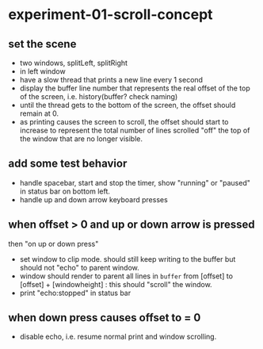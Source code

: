 
# experiment-01-scroll-concept

## set the scene

- two windows, splitLeft, splitRight
- in left window
- have a slow thread that prints a new line every 1 second
- display the buffer line number that represents the real offset of the top of the screen, i.e. history(buffer? check naming) 
- until the thread gets to the bottom of the screen, the offset should remain at 0.
- as printing causes the screen to scroll, the offset should start to increase to represent the total number of lines scrolled "off" the top of the window that are no longer visible.


## add some test behavior

- handle spacebar, start and stop the timer, show "running" or "paused" in status bar on bottom left.
- handle up and down arrow keyboard presses

##  when offset > 0 and up or down arrow is pressed

then "on up or down press"

- set window to clip mode. should still keep writing to the buffer but should not "echo" to parent window.
- window should render to parent all lines in `buffer` from [offset] to [offset] + [windowheight] : this should "scroll" the window.
- print "echo:stopped" in status bar 
    
##  when down press causes offset to = 0

- disable echo, i.e. resume normal print and window scrolling.

